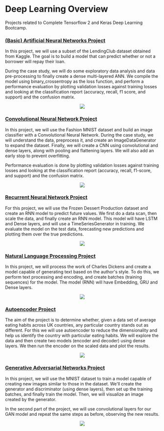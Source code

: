 # Deep Learning Overview

Projects related to Complete Tensorflow 2 and Keras Deep Learning Bootcamp. 

### [(Basic) Artificial Neural Networks Project](anns.ipynb)

In this project, we will use a subset of the LendingClub dataset obtained from Kaggle. The goal is to build a model that can predict whether or not a borrower will repay their loan.

During the case study, we will do some exploratory data analysis and data pre-processing to finally create a dense multi-layered ANN. We compile the model using binary_crossentropy as the loss function, and perform a performance evaluation by plotting validation losses against training losses and looking at the classification report (accuracy, recall, f1 score, and support) and the confusion matrix.

<p align="center">
  <img src="https://user-images.githubusercontent.com/12433425/172470890-0d6555c3-7fbd-4bd1-bdbf-4645a8849be0.png">
</p>

### [Convolutional Neural Network Project](cnn.ipynb)

In this project, we will use the Fashion MNIST dataset and build an image classifier with a Convolutional Neural Network. During the case study, we will understand the data, preprocess it, and create an ImageDataGenerator to expand the dataset. Finally, we will create a CNN using convolutional and dense layers, along with pooling and flattening layers. We will also add an early stop to prevent overfitting.

Performance evaluation is done by plotting validation losses against training losses and looking at the classification report (accuracy, recall, f1-score, and support) and the confusion matrix.

<p align="center">
  <img src="https://user-images.githubusercontent.com/12433425/172478879-e8b6a0c4-603f-4242-b9ee-28c433ea4b99.png">
</p>

### [Recurrent Neural Network Project](rnn.ipynb)

For this project, we will use the Frozen Dessert Production dataset and create an RNN model to predict future values. We first do a data scan, then scale the data, and finally create an RNN model. This model will have LSTM and Dense layers, and will use a TimeSeriesGenerator in training. We evaluate the model on the test data, forecasting new predictions and plotting them over the true predictions.

<p align="center">
  <img src="https://user-images.githubusercontent.com/12433425/172479137-6f1c6686-4436-4705-9662-25dea89772df.png">
</p>

### [Natural Language Processing Project](rnn.ipynb)

In this project, we will process the work of Charles Dickens and create a model capable of generating text based on the author's style. To do this, we perform text processing and encoding, and create batches (training sequences) for the model. The model (RNN) will have Embedding, GRU and Dense layers.

<p align="center">
  <img src="https://user-images.githubusercontent.com/12433425/172611990-525a14d6-c108-4269-b570-7af783ea1529.png">
</p>

### [Autoencoder Project](rnn.ipynb)

The aim of the project is to determine whether, given a data set of average eating habits across UK countries, any particular country stands out as different. For this we will use autoencoder to reduce the dimensionality and help us identify the country with particular eating habits. We will explore the data and then create two models (encoder and decoder) using dense layers. We then run the encoder on the scaled data and plot the results.

<p align="center">
  <img src="https://user-images.githubusercontent.com/12433425/172612737-f9169d00-4c92-4842-94fb-14268e9a17fb.png">
</p>

### [Generative Adversarial Networks Project](rnn.ipynb)

In this project, we will use the MNIST dataset to train a model capable of creating new images similar to those in the dataset. We'll create the generator and discriminator (using dense layers), then set up the training batches, and finally train the model. Then, we will visualize an image created by the generator.

In the second part of the project, we will use convolutional layers for our GAN model and repeat the same steps as before, observing the new results.

<p align="center">
  <img src="https://user-images.githubusercontent.com/12433425/172614106-b3e9ccee-d855-4c08-8dd6-d00c69512558.png">
</p>
